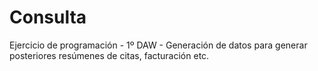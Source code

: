 # Consulta
Ejercicio de programación - 1º DAW - Generación de datos para generar posteriores resúmenes de citas, facturación etc.
